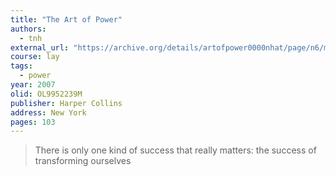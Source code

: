 ```yaml
---
title: "The Art of Power"
authors:
  - tnh
external_url: "https://archive.org/details/artofpower0000nhat/page/n6/mode/1up"
course: lay
tags:
  - power
year: 2007
olid: OL9952239M
publisher: Harper Collins
address: New York
pages: 103
---
```


> There is only one kind of success that really matters: the success of transforming ourselves
